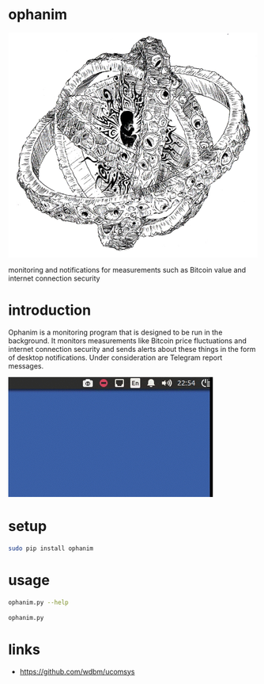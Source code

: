 # ophanim

![](ophanim.png)

monitoring and notifications for measurements such as Bitcoin value and internet connection security

# introduction

Ophanim is a monitoring program that is designed to be run in the background. It monitors measurements like Bitcoin price fluctuations and internet connection security and sends alerts about these things in the form of desktop notifications. Under consideration are Telegram report messages.

![](notifications.gif)

# setup

```Bash
sudo pip install ophanim
```

# usage

```Bash
ophanim.py --help
```

```Bash
ophanim.py
```

# links

- <https://github.com/wdbm/ucomsys>
